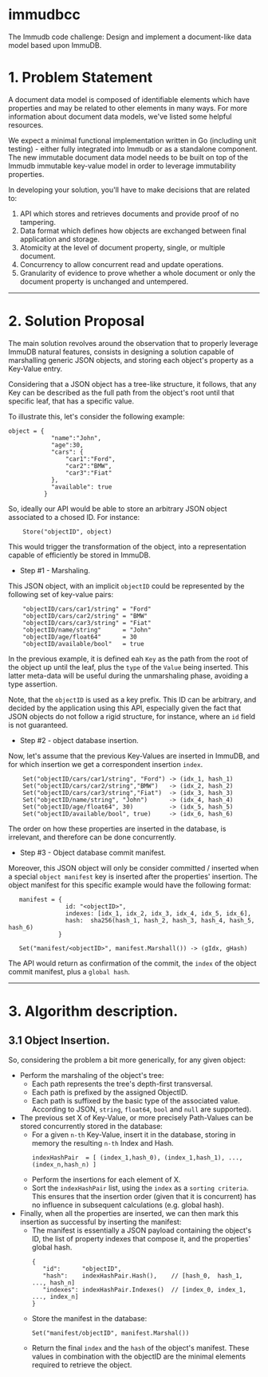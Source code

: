 # immudbcc

The Immudb code challenge: Design and implement a document-like data model based upon ImmuDB.

# 1. Problem Statement

A document data model is composed of identifiable elements which have properties and may be related to other elements in
many ways. For more information about document data models, we've listed some helpful resources.

We expect a minimal functional implementation written in Go (including unit testing) - either fully integrated into
Immudb or as a standalone component. The new immutable document data model needs to be built on top of the Immudb immutable
key-value model in order to leverage immutability properties.

In developing your solution, you'll have to make decisions that are related to:

1. API which stores and retrieves documents and provide proof of no tampering.
2. Data format which defines how objects are exchanged between final application and storage.
3. Atomicity at the level of document property, single, or multiple document.
4. Concurrency to allow concurrent read and update operations.
5. Granularity of evidence to prove whether a whole document or only the document property is unchanged and untempered.

---

# 2. Solution Proposal

The main solution revolves around the observation that to properly leverage ImmuDB natural features, consists in designing
a solution capable of marshalling generic JSON objects, and storing each object's property as a Key-Value entry.

Considering that a JSON object has a tree-like structure, it follows, that any Key can be described as the full path from
the object's root until that specific leaf, that has a specific value.

To illustrate this, let's consider the following example:

```
object = {
            "name":"John",
            "age":30,
            "cars": {
                "car1":"Ford",
                "car2":"BMW",
                "car3":"Fiat"
            },
            "available": true
          }
```

So, ideally our API would be able to store an arbitrary JSON object associated to a chosed ID. For instance:

```
    Store("objectID", object)
```

This would trigger the transformation of the object, into a representation capable of efficiently be stored in ImmuDB.

* Step #1 - Marshaling.

This JSON object, with an implicit `objectID` could be represented by the following set of key-value pairs:

```
    "objectID/cars/car1/string" = "Ford"
    "objectID/cars/car2/string" = "BMW"
    "objectID/cars/car3/string" = "Fiat"
    "objectID/name/string"      = "John"
    "objectID/age/float64"      = 30
    "objectID/available/bool"   = true
```

In the previous example, it is defined eah `Key` as the path from the root of the object up until the leaf, plus the
`type` of the `Value` being inserted. This latter meta-data will be useful during the unmarshaling phase, avoiding a
type assertion.

Note, that the `objectID` is used as a key prefix. This ID can be arbitrary, and decided by the application using this API,
especially given the fact that JSON objects do not follow a rigid structure, for instance, where an `id` field is not
guaranteed.

* Step #2 - object database insertion.

Now, let's assume that the previous Key-Values are inserted in ImmuDB, and for which insertion we get a correspondent
insertion `index`.

```
    Set("objectID/cars/car1/string", "Ford") -> (idx_1, hash_1)
    Set("objectID/cars/car2/string","BMW")   -> (idx_2, hash_2)
    Set("objectID/cars/car3/string","Fiat")  -> (idx_3, hash_3)
    Set("objectID/name/string", "John")      -> (idx_4, hash_4)
    Set("objectID/age/float64", 30)          -> (idx_5, hash_5)
    Set("objectID/available/bool", true)     -> (idx_6, hash_6)
```

The order on how these properties are inserted in the database, is irrelevant, and therefore can be done concurrently.

* Step #3 - Object database commit manifest.

Moreover, this JSON object will only be consider committed / inserted when a special `object manifest` key is inserted
after the properties' insertion. The object manifest for this specific example would have the following format:

```
   manifest = {
                id: "<objectID>",
                indexes: [idx_1, idx_2, idx_3, idx_4, idx_5, idx_6],
                hash:  sha256(hash_1, hash_2, hash_3, hash_4, hash_5, hash_6)
              }

   Set("manifest/<objectID>", manifest.Marshall()) -> (gIdx, gHash)
```

The API would return as confirmation of the commit, the `index` of the object commit manifest, plus a `global hash`.

---

# 3. Algorithm description.

## 3.1 Object Insertion.

So, considering the problem a bit more generically, for any given object:

* Perform the marshaling of the object's tree:
    * Each path represents the tree's depth-first transversal.
    * Each path is prefixed by the assigned ObjectID.
    * Each path is suffixed by the basic type of the associated value.
      According to JSON, `string`, `float64`, `bool` and `null` are supported).
* The previous set X of Key-Value, or more precisely Path-Values can be stored concurrently stored in the database:
    * For a given `n-th` Key-Value, insert it in the database, storing in memory the resulting `n-th` Index and Hash.
        ```
        indexHashPair  = [ (index_1,hash_0), (index_1,hash_1), ..., (index_n,hash_n) ]
        ```
    * Perform the insertions for each element of X.
    * Sort the `indexHashPair` list, using the `index` as a `sorting criteria`. This ensures that the insertion order (given
    that it is concurrent) has no influence in subsequent calculations (e.g. global hash).
* Finally, when all the properties are inserted, we can then mark this insertion as successful by inserting the manifest:
    * The manifest is essentially a JSON payload containing the object's ID, the list of property indexes that compose
    it, and the properties' global hash.
        ```
        {
           "id":      "objectID",
           "hash":    indexHashPair.Hash(),    // [hash_0,  hash_1,  ..., hash_n] 
           "indexes": indexHashPair.Indexes()  // [index_0, index_1, ..., index_n]
        }
        ```
    * Store the manifest in the database:
        ```
        Set("manifest/objectID", manifest.Marshal())
        ```
    * Return the final `index` and the `hash` of the object's manifest. These values in combination with the objectID are
    the minimal elements required to retrieve the object.
